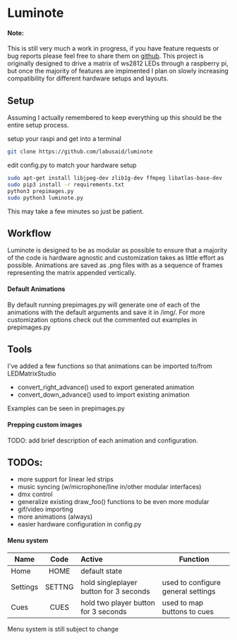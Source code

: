# Luminote

#### Note:
This is still very much a work in progress, if you have feature requests or bug reports please feel free to share them on [github](https://github.com/labusaid/luminote).
This project is originally designed to drive a matrix of ws2812 LEDs through a raspberry pi, but once the majority of features are impimented I plan on slowly increasing compatibility for different hardware setups and layouts.

## Setup
Assuming I actually remembered to keep everything up this should be the entire setup process.

setup your raspi and get into a terminal  

```bash
git clone https://github.com/labusaid/luminote
```
edit config.py to match your hardware setup
```bash
sudo apt-get install libjpeg-dev zlib1g-dev ffmpeg libatlas-base-dev
sudo pip3 install -r requirements.txt
python3 prepimages.py
sudo python3 luminote.py
```
This may take a few minutes so just be patient.

## Workflow
Luminote is designed to be as modular as possible to ensure that a majority of the code is hardware agnostic and customization takes as little effort as possible.
Animations are saved as .png files with as a sequence of frames representing the matrix appended vertically.
 
#### Default Animations
By default running prepimages.py will generate one of each of the animations with the default arguments and save it in /img/. For more customization options check out the commented out examples in prepimages.py

## Tools
I've added a few functions so that animations can be imported to/from LEDMatrixStudio
* convert_right_advance() used to export generated animation
* convert_down_advance() used to import existing animation

Examples can be seen in prepimages.py

#### Prepping custom images
TODO: add brief description of each animation and configuration.


## TODOs:
* more support for linear led strips
* music syncing (w/microphone/line in/other modular interfaces)
* dmx control
* generalize existing draw_foo() functions to be even more modular
* gif/video importing 
* more animations (always)
* easier hardware configuration in config.py

#### Menu system
| Name | Code | Active | Function |
| --- | :---: | :--- | ---|
| Home | HOME | default state 
| Settings | SETTNG | hold singleplayer button for 3 seconds | used to configure general settings
| Cues | CUES | hold two player button for 3 seconds | used to map buttons to cues
Menu system is still subject to change